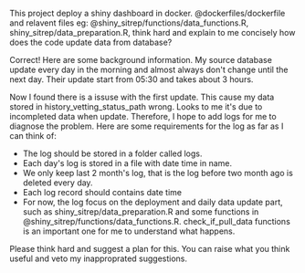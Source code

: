 This project deploy a shiny dashboard in docker. @dockerfiles/dockerfile and relavent files eg: @shiny_sitrep/functions/data_functions.R, shiny_sitrep/data_preparation.R, think hard and explain to me concisely how does the code update data from database?


Correct! Here are some background information. My source database update every day in the morning and almost always don't change until the next day. Their update start from 05:30 and takes about 3 hours.

Now I found there is a issuse with the first update. This cause my data stored in history_vetting_status_path wrong. Looks to me it's due to incompleted data when update. Therefore, I hope to add logs for me to diagnose the problem. Here are some requirements for the log as far as I can think of:
- The log should be stored in a folder called logs.
- Each day's log is stored in a file with date time in name.
- We only keep last 2 month's log, that is the log before two month ago is deleted every day.
- Each log record should contains date time
- For now, the log focus on the deployment and daily data update part, such as shiny_sitrep/data_preparation.R and some functions in @shiny_sitrep/functions/data_functions.R. check_if_pull_data functions is an important one for me to understand what happens. 

Please think hard and suggest a plan for this. You can raise what you think useful and veto my inapproprated suggestions.
